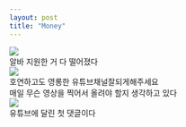 ```yaml
---
layout: post
title: "Money"
---
```


<div class="start">
  <img src="https://github.com/user-attachments/assets/d98b233b-9e98-42e2-9543-3c8be54f0347">
</div>

<div class="txt">
  알바 지원한 거 다 떨어졌다
</div>





<div class="img">
  <img src="https://github.com/user-attachments/assets/e64d9b4e-6d70-416b-9700-bdb8a469fd4f">
</div>


<div class="txt">
  호연하고도 영롱한 유튜브채널잘되게해주세요
</div>

<div class="txt">
  매일 무슨 영상을 찍어서 올려야 할지 생각하고 있다
</div>



<div class="img">
  <img src="https://github.com/user-attachments/assets/bf232572-96af-48a1-891c-481d8a338585">
</div>


<div class="txt">
  유튜브에 달린 첫 댓글이다 
</div>

